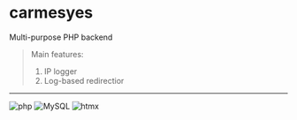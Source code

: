 # carmesyes
 Multi-purpose PHP backend
 
 >Main features:
 >1. IP logger
 >1. Log-based redirectior

---

![php](https://img.shields.io/badge/PHP-777BB4?style=for-the-badge&logo=php&logoColor=white) ![MySQL](https://img.shields.io/badge/MySQL-f7941e?style=for-the-badge&logo=mysql&logoColor=white) ![htmx](https://img.shields.io/badge/%3C/%3E%20htmx-3D72D7?style=for-the-badge&logo=mysl&logoColor=white)
